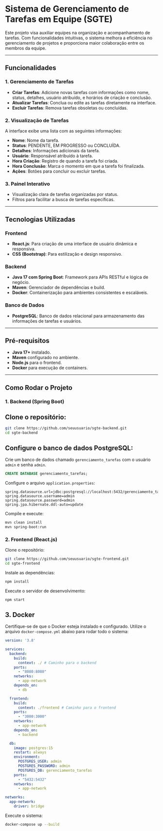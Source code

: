 # Sistema de Gerenciamento de Tarefas em Equipe (SGTE)

<p>Este projeto visa auxiliar equipes na organização e acompanhamento de tarefas. Com funcionalidades intuitivas, o sistema melhora a eficiência no gerenciamento de projetos e proporciona maior colaboração entre os membros da equipe.</p>

---

## Funcionalidades

### **1. Gerenciamento de Tarefas**
- **Criar Tarefas**: Adicione novas tarefas com informações como nome, status, detalhes, usuário atribuído, e horários de criação e conclusão.
- **Atualizar Tarefas**: Conclua ou edite as tarefas diretamente na interface.
- **Excluir Tarefas**: Remova tarefas obsoletas ou concluídas.

### **2. Visualização de Tarefas**
A interface exibe uma lista com as seguintes informações:
- **Nome**: Nome da tarefa.
- **Status**: PENDENTE, EM PROGRESSO ou CONCLUÍDA.
- **Detalhes**: Informações adicionais da tarefa.
- **Usuário**: Responsável atribuído à tarefa.
- **Hora Criação**: Registro de quando a tarefa foi criada.
- **Hora Conclusão**: Marca o momento em que a tarefa foi finalizada.
- **Ações**: Botões para concluir ou excluir tarefas.

### **3. Painel Interativo**
- Visualização clara de tarefas organizadas por status.
- Filtros para facilitar a busca de tarefas específicas.

---

## Tecnologias Utilizadas

### **Frontend**
- **React.js**: Para criação de uma interface de usuário dinâmica e responsiva.
- **CSS (Bootstrap)**: Para estilização e design responsivo.

### **Backend**
- **Java 17 com Spring Boot**: Framework para APIs RESTful e lógica de negócio.
- **Maven**: Gerenciador de dependências e build.
- **Docker**: Containerização para ambientes consistentes e escaláveis.

### **Banco de Dados**
- **PostgreSQL**: Banco de dados relacional para armazenamento das informações de tarefas e usuários.

---

## Pré-requisitos

- **Java 17+** instalado.
- **Maven** configurado no ambiente.
- **Node.js** para o frontend.
- **Docker** para execução de containers.

---

## Como Rodar o Projeto

### **1. Backend (Spring Boot)**

## Clone o repositório:
```bash
git clone https://github.com/seuusuario/sgte-backend.git
cd sgte-backend
```

## Configure o banco de dados PostgreSQL:

Crie um banco de dados chamado `gerenciamento_tarefas` com o usuário `admin` e senha `admin`.
```sql
CREATE DATABASE gerenciamento_tarefas;
```

Configure o arquivo `application.properties`:
```properties
spring.datasource.url=jdbc:postgresql://localhost:5432/gerenciamento_tarefas
spring.datasource.username=admin
spring.datasource.password=admin
spring.jpa.hibernate.ddl-auto=update
```

Compile e execute:
```bash
mvn clean install
mvn spring-boot:run
```

### 2. Frontend (React.js)
Clone o repositório:
```bash
git clone https://github.com/seuusuario/sgte-frontend.git
cd sgte-frontend
```

Instale as dependências:
```bash
npm install
```

Execute o servidor de desenvolvimento:
```bash
npm start
```

## 3. Docker
Certifique-se de que o Docker esteja instalado e configurado. Utilize o arquivo `docker-compose.yml` abaixo para rodar todo o sistema:
```yaml
version: '3.8'

services:
  backend:
    build:
      context: ./ # Caminho para o backend
    ports:
      - "8080:8080"
    networks:
      - app-network
    depends_on:
      - db

  frontend:
    build:
      context: ./frontend # Caminho para o frontend
    ports:
      - "3000:3000"
    networks:
      - app-network
    depends_on:
      - backend

  db:
    image: postgres:15
    restart: always
    environment:
      POSTGRES_USER: admin
      POSTGRES_PASSWORD: admin
      POSTGRES_DB: gerenciamento_tarefas
    ports:
      - "5432:5432"
    networks:
      - app-network

networks:
  app-network:
    driver: bridge
```

Execute o sistema:
```bash
docker-compose up --build
```
